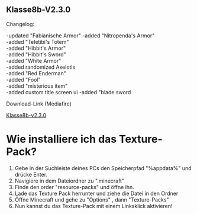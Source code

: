 ## Klasse8b-V2.3.0

Changelog:

-updated "Fabianische Armor"
-added "Nitropenda's Armor"     
-added "Teletibi's Totem"       
-added "Hibbit's Armor"     
-added "Hibbit's Sword"       
-added "White Armor"      
-added  randomized Axelotls     
-added "Red Enderman"      
-added "Fool"        
-added "misterious item"     
-added custom title screen ui
-added "blade sword

Download-Link (Mediafire)

[Klasse8b-v2.3.0](https://www.mediafire.com/file/yg1d6gh978rd0xu/klasse8b_v2.3.0.zip/file)

# Wie installiere ich das Texture-Pack?

1. Gebe in der Suchleiste deines PCs den Speicherpfad "%appdata%" und drücke Enter.
2. Navigiere in dem Dateiordner zu ".minecraft"
3. Finde den order "resource-packs" und öffne ihn.
4. Lade das Texture Pack herrunter und ziehe die Datei in den Ordner
5. Öffne Minecraft und gehe zu "Options" , dann "Texture-Packs"
6. Nun kannst du das Texture-Pack mit einem Linksklick aktivieren!
